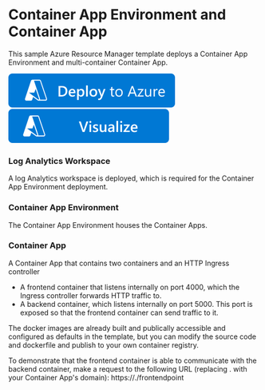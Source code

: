 # Container App Environment and Container App
This sample Azure Resource Manager template deploys a Container App Environment and multi-container Container App.

[![Deploy To Azure](https://raw.githubusercontent.com/Azure/azure-quickstart-templates/master/1-CONTRIBUTION-GUIDE/images/deploytoazure.svg?sanitize=true)](https://portal.azure.com/#create/Microsoft.Template/uri/https%3A%2F%2Fraw.githubusercontent.com%2Fazureossd%2FContainer-Apps%2Fmaster%2Fmulticontainer%2Fnodejs%2Fdeploy%2Fazuredeploy.json)  [![Visualize](https://raw.githubusercontent.com/Azure/azure-quickstart-templates/master/1-CONTRIBUTION-GUIDE/images/visualizebutton.svg?sanitize=true)](http://armviz.io/#/?load=https%3A%2F%2Fraw.githubusercontent.com%2Fazureossd%2FContainer-Apps%2Fmaster%2Fmulticontainer%2Fnodejs%2Fdeploy%2Fazuredeploy.json)

### Log Analytics Workspace

A log Analytics workspace is deployed, which is required for the Container App Environment deployment.

### Container App Environment

The Container App Environment houses the Container Apps.

### Container App

A Container App that contains two containers and an HTTP Ingress controller
- A frontend container that listens internally on port 4000, which the Ingress controller forwards HTTP traffic to.
- A backend container, which listens internally on port 5000. This port is exposed so that the frontend container can send traffic to it.

The docker images are already built and publically accessible and configured as defaults in the template, but you can modify the source code and dockerfile and publish to your own container registry.

To demonstrate that the frontend container is able to communicate with the backend container, make a request to the following URL (replacing <ContainerAppName>.<FQDNSuffix> with your Container App's domain):
https://<ContainerAppName>.<FQDNSuffix>/frontendpoint